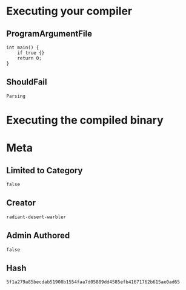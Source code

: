 # Executing your compiler

## ProgramArgumentFile

```
int main() {
    if true {}
    return 0;
}
```

## ShouldFail

```
Parsing
```

# Executing the compiled binary

# Meta

## Limited to Category

```
false
```

## Creator

```
radiant-desert-warbler
```

## Admin Authored

```
false
```

## Hash

```
5f1a279a85becdab51908b1554faa7d05889dd4585efb41671762b615ae0ad65
```
